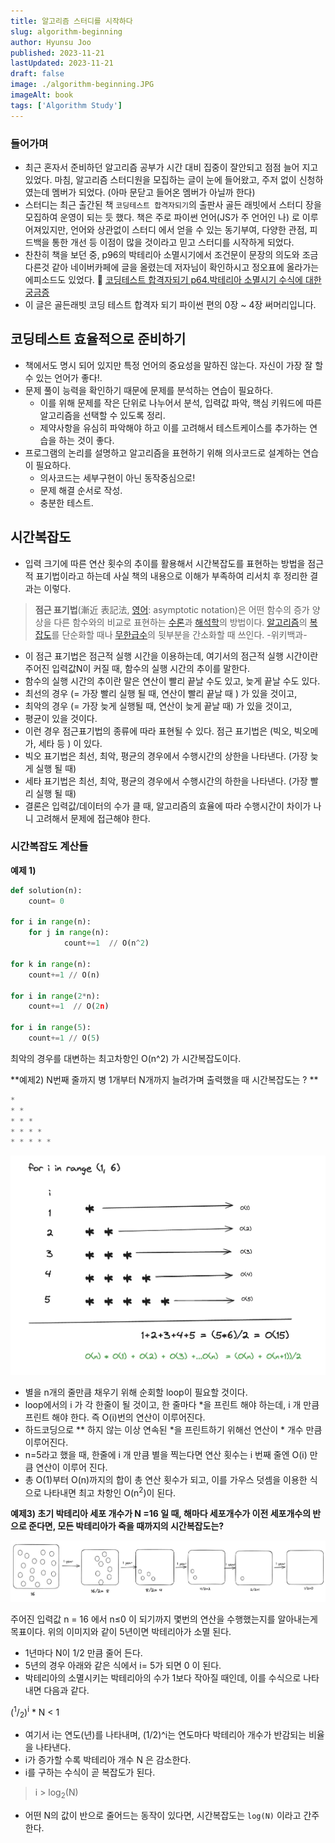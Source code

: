 ```yaml
---
title: 알고리즘 스터디를 시작하다
slug: algorithm-beginning
author: Hyunsu Joo
published: 2023-11-21
lastUpdated: 2023-11-21
draft: false
image: ./algorithm-beginning.JPG
imageAlt: book
tags: ['Algorithm Study']
---
```



### 들어가며 

- 최근 혼자서 준비하던 알고리즘 공부가 시간 대비 집중이 잘안되고 점점 늘어 지고 있었다. 마침, 알고리즘 스터디원을 모집하는 글이 눈에 들어왔고, 주저 없이 신청하였는데 멤버가 되었다. (아마 문닫고 들어온 멤버가 아닐까 한다)
- 스터디는 최근 출간된 책 `코딩테스트 합격자되기`의 출판사 골든 래빗에서 스터디 장을 모집하여 운영이 되는 듯 했다. 책은 주로 파이썬 언어(JS가 주 언어인 나) 로 이루어져있지만, 언어와 상관없이 스터디 에서 얻을 수 있는 동기부여, 다양한 관점, 피드백을 통한 개선 등 이점이 많을 것이라고 믿고 스터디를 시작하게 되었다.
- 찬찬히 책을 보던 중, p96의 박테리아 소멸시기에서 조건문이 문장의 의도와 조금 다른것 같아 네이버카페에 글을 올렸는데 저자님이 확인하시고 정오표에 올라가는 에피소드도 있었다. 🙂
[코딩테스트 합격자되기 p64.박테리아 소멸시기 수식에 대한 궁금증](https://cafe.naver.com/dremdeveloper/957)
- 이 글은 골든래빗 코딩 테스트 합격자 되기 파이썬 편의 0장 ~ 4장 써머리입니다.

## 코딩테스트 효율적으로 준비하기

- 책에서도 명시 되어 있지만 특정 언어의 중요성을 말하진 않는다. 자신이 가장 잘 할 수 있는 언어가 좋다!.
- 문제 풀이 능력을 확인하기 때문에 문제를 분석하는 연습이 필요하다.
    - 이를 위해 문제를 작은 단위로 나누어서 분석,  입력값 파악, 핵심 키워드에 따른 알고리즘을 선택할 수 있도록 정리.
    - 제약사항을 유심히 파악해야 하고 이를 고려해서 테스트케이스를 추가하는 연습을 하는 것이 좋다.
- 프로그램의 논리를 설명하고 알고리즘을 표현하기 위해 의사코드로 설계하는 연습이 필요하다.
    - 의사코드는 세부구현이 아닌 동작중심으로!
    - 문제 해결 순서로 작성.
    - 충분한 테스트.

## 시간복잡도

- 입력 크기에 따른 연산 횟수의 추이를 활용해서 시간복잡도를 표현하는 방법을 점근적 표기법이라고 하는데 사실 책의 내용으로 이해가 부족하여 리서치 후 정리한 결과는 이렇다.

> **점근 표기법**(漸近 表記法, [영어](https://ko.wikipedia.org/wiki/%EC%98%81%EC%96%B4): asymptotic notation)은 어떤 함수의 증가 양상을 다른 함수와의 비교로 표현하는 [수론](https://ko.wikipedia.org/wiki/%EC%88%98%EB%A1%A0)과 [해석학](https://ko.wikipedia.org/wiki/%ED%95%B4%EC%84%9D%ED%95%99_(%EC%88%98%ED%95%99))의 방법이다. [알고리즘](https://ko.wikipedia.org/wiki/%EC%95%8C%EA%B3%A0%EB%A6%AC%EC%A6%98)의 [복잡도](https://ko.wikipedia.org/wiki/%EB%B3%B5%EC%9E%A1%EB%8F%84_%EC%9D%B4%EB%A1%A0)를 단순화할 때나 [무한급수](https://ko.wikipedia.org/wiki/%EB%AC%B4%ED%95%9C%EA%B8%89%EC%88%98)의 뒷부분을 간소화할 때 쓰인다. -위키백과-
> 

- 이 점근 표기법은 점근적 실행 시간을 이용하는데, 여기서의 점근적 실행 시간이란 주어진 입력값N이 커질 때, 함수의 실행 시간의 추이를 말한다.
- 함수의 실행 시간의 추이란 말은  연산이 빨리 끝날 수도 있고, 늦게 끝날 수도 있다.
- 최선의 경우 (= 가장 빨리 실행 될 때, 연산이 빨리 끝날 때 ) 가 있을 것이고,
- 최악의 경우 (= 가장 늦게 실행될 때, 연산이 늦게 끝날 때) 가 있을 것이고,
- 평균이 있을 것이다.
- 이런 경우 점근표기법의 종류에 따라 표현될 수 있다. 점근 표기법은 (빅오, 빅오메가, 세타 등 ) 이 있다.
- 빅오 표기법은 최선, 최악, 평균의 경우에서 수행시간의 상한을 나타낸다. (가장 늦게 실행 될 때)
- 세타 표기법은 최선, 최악, 평균의 경우에서 수행시간의 하한을 나타낸다. (가장 빨리 실행 될 때)
- 결론은 입력값/데이터의 수가 클 때, 알고리즘의 효율에 따라 수행시간이 차이가 나니 고려해서 문제에 접근해야 한다.

### 시간복잡도 계산들

**예제 1)** 

```python
def solution(n):
	count= 0

for i in range(n):
	for j in range(n):
			count+=1  // O(n^2)

for k in range(n): 
	count+=1 // O(n)

for i in range(2*n):
	count+=1  // O(2n)

for i in range(5):
	count+=1 // O(5) 
```

최악의 경우를 대변하는  최고차항인 O(n^2) 가 시간복잡도이다. 

 

**예제2) N번째 줄까지 병 1개부터 N개까지 늘려가며 출력했을 때 시간복잡도는 ? **

```python
*
* *
* * * 
* * * * 
* * * * * 

```

<img src="../images/for_timecomplexity.png"/>

- 별을 n개의 줄만큼 채우기 위해 순회할 loop이 필요할 것이다.  
- loop에서의 i 가 각 한줄이 될 것이고, 한 줄마다 *을 프린트 해야 하는데, i 개 만큼 프린트 해야 한다. 즉 O(i)번의 연산이 이루어진다. 
- 하드코딩으로 ** 하지 않는 이상 연속된 *을 프린트하기 위해선 연산이 * 개수 만큼 이루어진다. 
- n=5라고 했을 때, 한줄에 i 개 만큼 별을 찍는다면 연산 횟수는 i 번째 줄엔 O(i) 만큼 연산이 이루어 진다. 
- 총 O(1)부터 O(n)까지의 합이 총 연산 횟수가 되고, 이를 가우스 덧셈을 이용한 식으로 나타내면 최고 차항인 O(n<sup>2</sup>)이 된다. 



**예제3) 초기 박테리아  세포 개수가 N =16 일 때, 해마다 세포개수가 이전 세포개수의 반으로 준다면, 모든 박테리아가 죽을 때까지의 시간복잡도는?**


<img src="../images/log_timecomplexity.png"/>



주어진 입력값 n = 16 에서 n≤0 이 되기까지 몇번의 연산을 수행했는지를 알아내는게 목표이다.
위의 이미지와 같이 5년이면 박테리아가 소멸 된다. 

- 1년마다 N이 1/2 만큼 줄어 든다.
- 5년의 경우 아래와 같은 식에서 i= 5가 되면 0 이 된다.  
- 박테리아의 소멸시키는 박테리아의 수가 1보다 작아질 때인데, 이를 수식으로 나타내면 다음과 같다. 
>
<p>
  (<sup>1</sup>/<sub>2</sub>)<sup>i</sup> * N &lt; 1
</p>


- 여기서 i는 연도(년)를 나타내며, (1/2)^i는 연도마다 박테리아 개수가 반감되는 비율을 나타낸다.
- i가 증가할 수록 박테리아 개수 N 은 감소한다. 
- i를 구하는 수식이 곧 복잡도가 된다.  

> i > log<sub>2</sub>(N)

- 어떤 N의 값이 반으로 줄어드는 동작이 있다면, 시간복잡도는 `log(N)` 이라고 간주한다.

